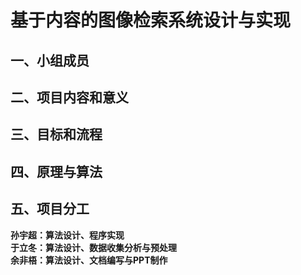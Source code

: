 基于内容的图像检索系统设计与实现
===========================
一、小组成员
-------
二、项目内容和意义
-------
三、目标和流程
-------
四、原理与算法
-------
五、项目分工
-------
  **孙宇超：算法设计、程序实现**  
  **于立冬：算法设计、数据收集分析与预处理**  
  **余非梧：算法设计、文档编写与PPT制作**  
  
